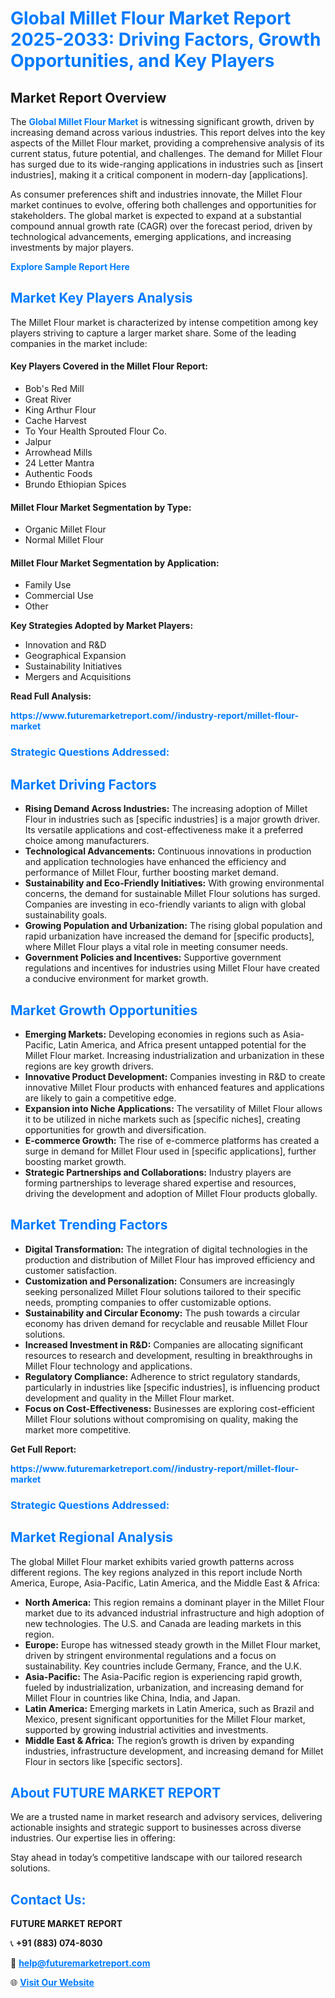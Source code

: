 <h1 style="color: #007BFF;">Global Millet Flour Market Report 2025-2033: Driving Factors, Growth Opportunities, and Key Players</h1>

<section id="overview">
<h2>Market Report Overview</h2>
<p>The <a href="https://www.futuremarketreport.com//industry-report/millet-flour-market" style="color: #007BFF; text-decoration: none;"><strong>Global Millet Flour Market</strong></a> is witnessing significant growth, driven by increasing demand across various industries. This report delves into the key aspects of the Millet Flour market, providing a comprehensive analysis of its current status, future potential, and challenges. The demand for Millet Flour has surged due to its wide-ranging applications in industries such as [insert industries], making it a critical component in modern-day [applications].</p>
<p>As consumer preferences shift and industries innovate, the Millet Flour market continues to evolve, offering both challenges and opportunities for stakeholders. The global market is expected to expand at a substantial compound annual growth rate (CAGR) over the forecast period, driven by technological advancements, emerging applications, and increasing investments by major players.</p>
</section>

<section id="overview">
<p><a href="https://www.futuremarketreport.com//request-sample/reportId=52252" style="color: #007BFF; text-decoration: none;"><strong>Explore Sample Report Here</strong></a></p>
</section>

<section id="key-players">
<h2 style="color: #007BFF;">Market Key Players Analysis</h2>
<p>The Millet Flour market is characterized by intense competition among key players striving to capture a larger market share. Some of the leading companies in the market include:</p>
<h4>Key Players Covered in the Millet Flour Report:</h4>
<ul><li>Bob&#039;s Red Mill</li><li>Great River</li><li>King Arthur Flour</li><li>Cache Harvest</li><li>To Your Health Sprouted Flour Co.</li><li>Jalpur</li><li>Arrowhead Mills</li><li>24 Letter Mantra</li><li>Authentic Foods</li><li>Brundo Ethiopian Spices</li></ul>
<h4>Millet Flour Market Segmentation by Type:</h4>
<ul><li>Organic Millet Flour</li><li>Normal Millet Flour</li></ul>

<h4>Millet Flour Market Segmentation by Application:</h4>
<ul><li>Family Use</li><li>Commercial Use</li><li>Other</li></ul>
<p><strong>Key Strategies Adopted by Market Players:</strong></p>
<ul>
<li>Innovation and R&D</li>
<li>Geographical Expansion</li>
<li>Sustainability Initiatives</li>
<li>Mergers and Acquisitions</li>
</ul>
</section>

<section>
<p><strong>Read Full Analysis: </strong></p><a href="https://www.futuremarketreport.com//industry-report/millet-flour-market" style="color: #007BFF; text-decoration: none;"><strong>https://www.futuremarketreport.com//industry-report/millet-flour-market</strong></a>
<h3 style="color: #007BFF;">Strategic Questions Addressed:</h3>
</section>

<section id="driving-factors">
<h2 style="color: #007BFF;">Market Driving Factors</h2>
<ul>
<li><strong>Rising Demand Across Industries:</strong> The increasing adoption of Millet Flour in industries such as [specific industries] is a major growth driver. Its versatile applications and cost-effectiveness make it a preferred choice among manufacturers.</li>
<li><strong>Technological Advancements:</strong> Continuous innovations in production and application technologies have enhanced the efficiency and performance of Millet Flour, further boosting market demand.</li>
<li><strong>Sustainability and Eco-Friendly Initiatives:</strong> With growing environmental concerns, the demand for sustainable Millet Flour solutions has surged. Companies are investing in eco-friendly variants to align with global sustainability goals.</li>
<li><strong>Growing Population and Urbanization:</strong> The rising global population and rapid urbanization have increased the demand for [specific products], where Millet Flour plays a vital role in meeting consumer needs.</li>
<li><strong>Government Policies and Incentives:</strong> Supportive government regulations and incentives for industries using Millet Flour have created a conducive environment for market growth.</li>
</ul>
</section>

<section id="growth-opportunities">
<h2 style="color: #007BFF;">Market Growth Opportunities</h2>
<ul>
<li><strong>Emerging Markets:</strong> Developing economies in regions such as Asia-Pacific, Latin America, and Africa present untapped potential for the Millet Flour market. Increasing industrialization and urbanization in these regions are key growth drivers.</li>
<li><strong>Innovative Product Development:</strong> Companies investing in R&D to create innovative Millet Flour products with enhanced features and applications are likely to gain a competitive edge.</li>
<li><strong>Expansion into Niche Applications:</strong> The versatility of Millet Flour allows it to be utilized in niche markets such as [specific niches], creating opportunities for growth and diversification.</li>
<li><strong>E-commerce Growth:</strong> The rise of e-commerce platforms has created a surge in demand for Millet Flour used in [specific applications], further boosting market growth.</li>
<li><strong>Strategic Partnerships and Collaborations:</strong> Industry players are forming partnerships to leverage shared expertise and resources, driving the development and adoption of Millet Flour products globally.</li>
</ul>
</section>

<section id="trending-factors">
<h2 style="color: #007BFF;">Market Trending Factors</h2>
<ul>
<li><strong>Digital Transformation:</strong> The integration of digital technologies in the production and distribution of Millet Flour has improved efficiency and customer satisfaction.</li>
<li><strong>Customization and Personalization:</strong> Consumers are increasingly seeking personalized Millet Flour solutions tailored to their specific needs, prompting companies to offer customizable options.</li>
<li><strong>Sustainability and Circular Economy:</strong> The push towards a circular economy has driven demand for recyclable and reusable Millet Flour solutions.</li>
<li><strong>Increased Investment in R&D:</strong> Companies are allocating significant resources to research and development, resulting in breakthroughs in Millet Flour technology and applications.</li>
<li><strong>Regulatory Compliance:</strong> Adherence to strict regulatory standards, particularly in industries like [specific industries], is influencing product development and quality in the Millet Flour market.</li>
<li><strong>Focus on Cost-Effectiveness:</strong> Businesses are exploring cost-efficient Millet Flour solutions without compromising on quality, making the market more competitive.</li>
</ul>
</section>

<section>
<p><strong>Get Full Report: </strong></p><a href="https://www.futuremarketreport.com//industry-report/millet-flour-market" style="color: #007BFF; text-decoration: none;"><strong>https://www.futuremarketreport.com//industry-report/millet-flour-market</strong></a>
<h3 style="color: #007BFF;">Strategic Questions Addressed:</h3>
</section>


<section id="regional-analysis">
<h2 style="color: #007BFF;">Market Regional Analysis</h2>
<p>The global Millet Flour market exhibits varied growth patterns across different regions. The key regions analyzed in this report include North America, Europe, Asia-Pacific, Latin America, and the Middle East & Africa:</p>
<ul>
<li><strong>North America:</strong> This region remains a dominant player in the Millet Flour market due to its advanced industrial infrastructure and high adoption of new technologies. The U.S. and Canada are leading markets in this region.</li>
<li><strong>Europe:</strong> Europe has witnessed steady growth in the Millet Flour market, driven by stringent environmental regulations and a focus on sustainability. Key countries include Germany, France, and the U.K.</li>
<li><strong>Asia-Pacific:</strong> The Asia-Pacific region is experiencing rapid growth, fueled by industrialization, urbanization, and increasing demand for Millet Flour in countries like China, India, and Japan.</li>
<li><strong>Latin America:</strong> Emerging markets in Latin America, such as Brazil and Mexico, present significant opportunities for the Millet Flour market, supported by growing industrial activities and investments.</li>
<li><strong>Middle East & Africa:</strong> The region’s growth is driven by expanding industries, infrastructure development, and increasing demand for Millet Flour in sectors like [specific sectors].</li>
</ul>
</section>

<footer>
<h2 style="color: #007BFF;">About FUTURE MARKET REPORT</h2>
<p>We are a trusted name in market research and advisory services, delivering actionable insights and strategic support to businesses across diverse industries. Our expertise lies in offering:</p>

<p>Stay ahead in today’s competitive landscape with our tailored research solutions.</p>

<h2 style="color: #007BFF;">Contact Us:</h2>
<p><strong>FUTURE MARKET REPORT</strong></p>
<p>📞 <strong>+91 (883) 074-8030</strong></p>
<p>📧 <strong><a href="mailto:help@futuremarketreport.com" style="color: #007BFF;">help@futuremarketreport.com</a></strong></p>
<p>🌐 <strong><a href="https://www.futuremarketreport.com/" style="color: #007BFF;">Visit Our Website</a></strong></p>
</footer>